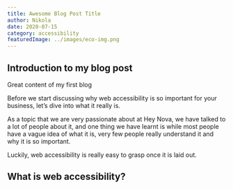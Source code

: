 ```yaml
---
title: Awesome Blog Post Title
author: Nikola
date: 2020-07-15
category: accessibility
featuredImage: ../images/eco-img.png
---
```


## Introduction to my blog post

Great content of my first blog

Before we start discussing why web accessibility is so important for your business, let’s dive into what it really is. 

As a topic that we are very passionate about at Hey Nova, we have talked to a lot of people about it, and one thing we have learnt is while most people have a vague idea of what it is, very few people really understand it and why it is so important.

Luckily, web accessibility is really easy to grasp once it is laid out.

## What is web accessibility?
